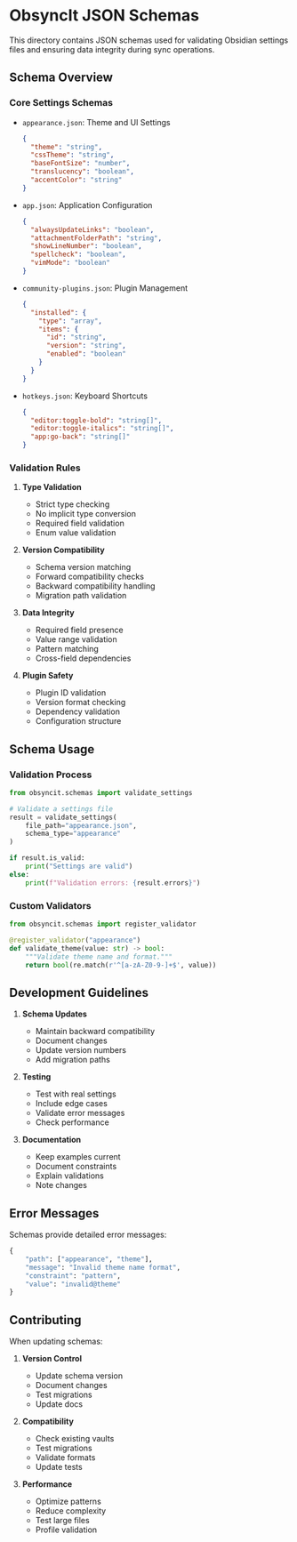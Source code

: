# ObsyncIt JSON Schemas

This directory contains JSON schemas used for validating Obsidian settings files and ensuring data integrity during sync operations.

## Schema Overview

### Core Settings Schemas

- `appearance.json`: Theme and UI Settings

  ```json
  {
    "theme": "string",
    "cssTheme": "string",
    "baseFontSize": "number",
    "translucency": "boolean",
    "accentColor": "string"
  }
  ```

- `app.json`: Application Configuration

  ```json
  {
    "alwaysUpdateLinks": "boolean",
    "attachmentFolderPath": "string",
    "showLineNumber": "boolean",
    "spellcheck": "boolean",
    "vimMode": "boolean"
  }
  ```

- `community-plugins.json`: Plugin Management

  ```json
  {
    "installed": {
      "type": "array",
      "items": {
        "id": "string",
        "version": "string",
        "enabled": "boolean"
      }
    }
  }
  ```

- `hotkeys.json`: Keyboard Shortcuts

  ```json
  {
    "editor:toggle-bold": "string[]",
    "editor:toggle-italics": "string[]",
    "app:go-back": "string[]"
  }
  ```

### Validation Rules

1. **Type Validation**
   - Strict type checking
   - No implicit type conversion
   - Required field validation
   - Enum value validation

2. **Version Compatibility**
   - Schema version matching
   - Forward compatibility checks
   - Backward compatibility handling
   - Migration path validation

3. **Data Integrity**
   - Required field presence
   - Value range validation
   - Pattern matching
   - Cross-field dependencies

4. **Plugin Safety**
   - Plugin ID validation
   - Version format checking
   - Dependency validation
   - Configuration structure

## Schema Usage

### Validation Process

```python
from obsyncit.schemas import validate_settings

# Validate a settings file
result = validate_settings(
    file_path="appearance.json",
    schema_type="appearance"
)

if result.is_valid:
    print("Settings are valid")
else:
    print(f"Validation errors: {result.errors}")
```

### Custom Validators

```python
from obsyncit.schemas import register_validator

@register_validator("appearance")
def validate_theme(value: str) -> bool:
    """Validate theme name and format."""
    return bool(re.match(r'^[a-zA-Z0-9-]+$', value))
```

## Development Guidelines

1. **Schema Updates**
   - Maintain backward compatibility
   - Document changes
   - Update version numbers
   - Add migration paths

2. **Testing**
   - Test with real settings
   - Include edge cases
   - Validate error messages
   - Check performance

3. **Documentation**
   - Keep examples current
   - Document constraints
   - Explain validations
   - Note changes

## Error Messages

Schemas provide detailed error messages:

```python
{
    "path": ["appearance", "theme"],
    "message": "Invalid theme name format",
    "constraint": "pattern",
    "value": "invalid@theme"
}
```

## Contributing

When updating schemas:

1. **Version Control**
   - Update schema version
   - Document changes
   - Test migrations
   - Update docs

2. **Compatibility**
   - Check existing vaults
   - Test migrations
   - Validate formats
   - Update tests

3. **Performance**
   - Optimize patterns
   - Reduce complexity
   - Test large files
   - Profile validation
